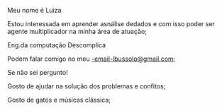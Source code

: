  Meu nome é Luiza
  
  Estou interessada em aprender asnálise dedados e com isso poder ser agente multiplicador na minha área de atuação;
  
  Eng.da computação Descomplica
  
  Podem falar comigo no meu -email-lbussolo@gmail.com;
  
  Se não sei pergunto!
  
  Gosto de ajudar na solução dos problemas e confitos;
  
  Gosto de gatos e músicas clássica;

